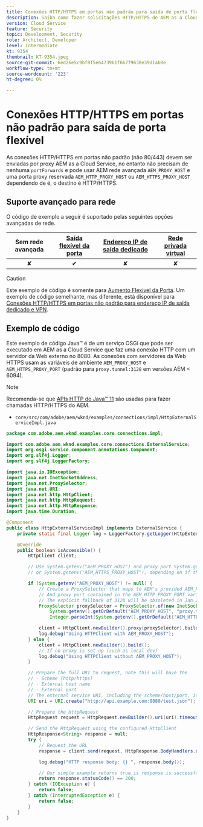 ```yaml
---
title: Conexões HTTP/HTTPS em portas não padrão para saída de porta flexível
description: Saiba como fazer solicitações HTTP/HTTPS de AEM as a Cloud Service para serviços da Web externos em execução em portas não padrão para saída de porta flexível.
version: Cloud Service
feature: Security
topic: Development, Security
role: Architect, Developer
level: Intermediate
kt: 9354
thumbnail: KT-9354.jpeg
source-git-commit: 6ed26e5c9bf8f5e6473961f667f9638e39d1ab0e
workflow-type: tm+mt
source-wordcount: '223'
ht-degree: 0%

---
```


# Conexões HTTP/HTTPS em portas não padrão para saída de porta flexível

As conexões HTTP/HTTPS em portas não padrão (não 80/443) devem ser enviadas por proxy AEM as a Cloud Service, no entanto não precisam de nenhuma `portForwards` e pode usar AEM rede avançada `AEM_PROXY_HOST` e uma porta proxy reservada `AEM_HTTP_PROXY_HOST` ou `AEM_HTTPS_PROXY_HOST` dependendo de é, o destino é HTTP/HTTPS.

## Suporte avançado para rede

O código de exemplo a seguir é suportado pelas seguintes opções avançadas de rede.

| Sem rede avançada | [Saída flexível da porta](../flexible-port-egress.md) | [Endereço IP de saída dedicado](../dedicated-egress-ip-address.md) | [Rede privada virtual](../vpn.md) |
|:-----:|:-----:|:------:|:---------:|
| ✘ | ✔ | ✘ | ✘ |

>[!CAUTION]
>
> Este exemplo de código é somente para [Aumento Flexível da Porta](../flexible-port-egress.md). Um exemplo de código semelhante, mas diferente, está disponível para [Conexões HTTP/HTTPS em portas não padrão para endereço IP de saída dedicado e VPN](./http-on-non-standard-ports.md).

## Exemplo de código

Este exemplo de código Java™ é de um serviço OSGi que pode ser executado em AEM as a Cloud Service que faz uma conexão HTTP com um servidor da Web externo no 8080. As conexões com servidores da Web HTTPS usam as variáveis de ambiente `AEM_PROXY_HOST` e `AEM_HTTPS_PROXY_PORT` (padrão para `proxy.tunnel:3128` em versões AEM &lt; 6094).

>[!NOTE]
> Recomenda-se que [APIs HTTP do Java™ 11](https://docs.oracle.com/en/java/javase/11/docs/api/java.net.http/java/net/http/package-summary.html) são usadas para fazer chamadas HTTP/HTTPS do AEM.

+ `core/src/com/adobe/aem/wknd/examples/connections/impl/HttpExternalServiceImpl.java`

```java
package com.adobe.aem.wknd.examples.core.connections.impl;

import com.adobe.aem.wknd.examples.core.connections.ExternalService;
import org.osgi.service.component.annotations.Component;
import org.slf4j.Logger;
import org.slf4j.LoggerFactory;

import java.io.IOException;
import java.net.InetSocketAddress;
import java.net.ProxySelector;
import java.net.URI;
import java.net.http.HttpClient;
import java.net.http.HttpRequest;
import java.net.http.HttpResponse;
import java.time.Duration;

@Component
public class HttpExternalServiceImpl implements ExternalService {
    private static final Logger log = LoggerFactory.getLogger(HttpExternalServiceImpl.class);

    @Override
    public boolean isAccessible() {
        HttpClient client;

        // Use System.getenv("AEM_PROXY_HOST") and proxy port System.getenv("AEM_HTTP_PROXY_HOST") 
        // or System.getenv("AEM_HTTPS_PROXY_HOST"), depending on if the destination requires HTTP/HTTPS

        if (System.getenv("AEM_PROXY_HOST") != null) {
            // Create a ProxySelector that maps to AEM's provided AEM_PROXY_HOST, with a fallback of proxy.tunnel
            // And proxy port contained in the AEM_HTTP_PROXY_PORT variable if the destination requires HTTP, then use the variable AEM_HTTPS_PROXY_PORT instead of AEM_HTTP_PROXY_PORT
            // The explicit fallback of 3128 will be obsoleted in Jan 2022, and only the  AEM_HTTP_PROXY_PORT/AEM_HTTPS_PROXY_PORT will be required
            ProxySelector proxySelector = ProxySelector.of(new InetSocketAddress(
                System.getenv().getOrDefault("AEM_PROXY_HOST", "proxy.tunnel"), 
                Integer.parseInt(System.getenv().getOrDefault("AEM_HTTP_PROXY_PORT", "3128"))));

            client = HttpClient.newBuilder().proxy(proxySelector).build();
            log.debug("Using HTTPClient with AEM_PROXY_HOST");
        } else {
            client = HttpClient.newBuilder().build();
            // If no proxy is set up (such as local dev)
            log.debug("Using HTTPClient without AEM_PROXY_HOST");
        }

        // Prepare the full URI to request, note this will have the
        // - Scheme (http/https)
        // - External host name
        // - External port
        // The external service URI, including the scheme/host/port, is defined in code, and NOT in Cloud Manager portForwards rules.
        URI uri = URI.create("http://api.example.com:8080/test.json");

        // Prepare the HttpRequest
        HttpRequest request = HttpRequest.newBuilder().uri(uri).timeout(Duration.ofSeconds(2)).build();

        // Send the HttpRequest using the configured HttpClient
        HttpResponse<String> response = null;
        try {
            // Request the URL
            response = client.send(request, HttpResponse.BodyHandlers.ofString());

            log.debug("HTTP response body: {} ", response.body());

            // Our simple example returns true is response is successful! (200 status code)
            return response.statusCode() == 200;
        } catch (IOException e) {
            return false;
        } catch (InterruptedException e) {
            return false;
        }
    }
}
```
